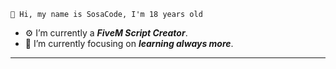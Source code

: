     👑 Hi, my name is SosaCode, I'm 18 years old 
 
- ⚙️ I’m currently a ***FiveM Script Creator***.
- 🌱 I’m currently focusing on ***learning always more***.
<hr/>
